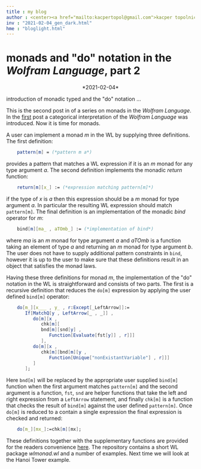 ```yaml
---
title : my blog
author : <center><a href="mailto:kacpertopol@gmail.com">kacper topolnicki</a></br><a href="mailto:kacpertopol@gmail.com">kacpertopol@gmail.com</a><center>
inv : "2021-02-04_gen_dark.html"
hme : "bloglight.html"
---
```



# monads and "do" notation in the *Wolfram Language*, part 2
<center>
*2021-02-04*
</center>

introduction of monadic typed and the "do" notation ...



This is the second post in of a series on monads in the *Wolfram Language*.
In the
<a id = "NCE" href = https://kacpertopol.github.io/myblog/2021-01-31_gen_light.html>first</a>
post a categorical interpretation of the *Wolfram Language* was introduced. Now it is time
for monads. 

A user can implement a monad *m* in the WL by supplying three
definitions. The first definition:

```Mathematica
    pattern[m] = (*pattern m a*)
```

provides a pattern that matches a WL expression if it is an *m* monad
for any type argument *a*. The second definition implements the monadic
*return* function:

```Mathematica
    return[m][x_] := (*expression matching pattern[m]*)
```

if the type of *x* is *a* then this expression should be a *m* monad for
type argument *a*. In particular the resulting WL expression should
match `pattern[m]`. The final definition is an implementation of the
monadic *bind* operator for *m*:

```Mathematica
    bind[m][ma_ , aTOmb_] := (*implementation of bind*)
```

where *ma* is an *m* monad for type argument *a* and *aTOmb* is a
function taking an element of type *a* and returning an *m* monad for
type argument *b*. The user does not have to supply additional pattern
constraints in `bind`, however it is up to the user to make sure that
these definitions result in an object that satisfies the monad laws.

Having these three definitions for monad *m*, the implementation of the
"do\" notation in the WL is straightforward and consists of two parts.
The first is a recursive definition that reduces the `do[m]` expression
by applying the user defined `bind[m]` operator:

```Mathematica
    do[m_][x___ , y_ , r:Except[_LeftArrow]]:= 
       If[MatchQ[y , LeftArrow[_ , _]] , 
          do[m][x , 
             chk[m][
             bnd[m][snd[y] , 
                Function[Evaluate[fst[y]] , r]]]
             ],
          do[m][x , 
             chk[m][bnd[m][y , 
                Function[Unique["nonExistantVariable"] , r]]]
          ]
       ];
```

Here `bnd[m]` will be replaced by the appropriate user supplied
`bind[m]` function when the first argument matches `pattern[m]` and the
second argument is a function, `fst`, `snd` are helper functions that
take the left and right expression from a `LeftArrow` statement, and
finally `chk[m]` is a function that checks the result of `bind[m]`
against the user defined `pattern[m]`. Once `do[m]` is reduced to a
contain a single expression the final expression is checked and
returned:

```Mathematica
    do[m_][mx_]:=chk[m][mx];
```

These definitions together with the supplementary functions are provided
for the readers convenience 
<a id = "NCE" href = https://kacpertopol.github.io/myblog/2021-01-31_gen_light.html>here</a>. 
The repository contains a
short WL package *wlmonad.wl* and a number of examples. Next time we will look at the 
Hanoi Tower example.


